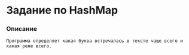 # Задание по HashMap

### Описание 
    Программа определяет какая буква встречалась в тексте чаще всего и какая реже всего. 